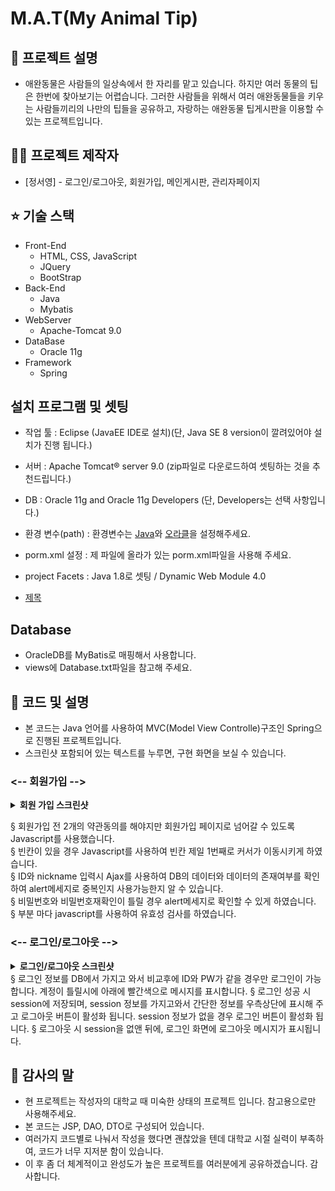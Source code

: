 # M.A.T(My Animal Tip)

## 🤝 프로젝트 설명

- 애완동물은 사람들의 일상속에서 한 자리를 맡고 있습니다. 하지만 여러 동물의 팁은 한번에 찾아보기는 어렵습니다. 그러한 사람들을 
  위해서 여러 애완동물들을 키우는 사람들끼리의 나만의 팁들을 공유하고, 자랑하는 애완동물 팁게시판을 이용할 수 있는 프로젝트입니다.

## :man_astronaut: 프로젝트 제작자

* [정서영] - 로그인/로그아웃, 회원가입, 메인게시판, 관리자페이지

## ⭐️ 기술 스택

- Front-End
  - HTML, CSS, JavaScript
  - JQuery
  - BootStrap
- Back-End
  - Java
  - Mybatis
- WebServer
  - Apache-Tomcat 9.0
- DataBase
  - Oracle 11g
- Framework
  - Spring

## 설치 프로그램 및 셋팅

- 작업 툴 : Eclipse (JavaEE IDE로 설치)(단, Java SE 8 version이 깔려있어야 설치가 진행 됩니다.)
- 서버 : Apache Tomcat® server 9.0 (zip파일로 다운로드하여 셋팅하는 것을 추천드립니다.)
- DB : Oracle 11g and Oracle 11g Developers (단, Developers는 선택 사항입니다.)
- 환경 변수(path) : 환경변수는 [Java](https://macchiato.tistory.com/9)와 [오라클](https://request-response.tistory.com/6)을 설정해주세요.
- porm.xml 설정 : 제 파일에 올라가 있는 porm.xml파일을 사용해 주세요.
- project Facets : Java 1.8로 셋팅 / Dynamic Web Module 4.0

- [제목](https://github.com/tjdud54z/puppy13/blob/main/src/main/resources/mybatis/User13Mapper.xml)

## Database

- OracleDB를 MyBatis로 매핑해서 사용합니다.
- views에 Database.txt파일을 참고해 주세요.

## :pencil: 코드 및 설명
* 본 코드는 Java 언어를 사용하여 MVC(Model View Controlle)구조인 Spring으로 진행된 프로젝트입니다.
* 스크린샷 포함되어 있는 텍스트를 누루면, 구현 화면을 보실 수 있습니다.

### <-- 회원가입 -->
<details close>
  <summary> 
    <b>회원 가입 스크린샷</b><br>
  </summary>
  
![puppy1](https://user-images.githubusercontent.com/81797197/114301078-0c14ea00-9afe-11eb-9c0d-449cfbeabb0b.jpg)<br>
![puppy2](https://user-images.githubusercontent.com/81797197/114301099-28188b80-9afe-11eb-9792-7ddda0cdb911.jpg)<br>
![puppy3](https://user-images.githubusercontent.com/81797197/114301105-2f3f9980-9afe-11eb-9657-8161f0a54a46.jpg)<br><br>

</details>

§ 회원가입 전 2개의 약관동의를 해야지만 회원가입 페이지로 넘어갈 수 있도록 Javascript를 사용했습니다.<br>
§ 빈칸이 있을 경우 Javascript를 사용하여 빈칸 제일 1번째로 커서가 이동시키게 하였습니다.<br>
§ ID와 nickname 입력시 Ajax를 사용하여 DB의 데이터와 데이터의 존재여부를 확인하여 alert메세지로 중복인지 사용가능한지 알 수 있습니다.<br>
§ 비밀번호와 비밀번호재확인이 틀릴 경우 alert메세지로 확인할 수 있게 하였습니다.<br>
§ 부분 마다 javascript를 사용하여 유효성 검사를 하였습니다.<br>

### <-- 로그인/로그아웃 -->
<details close>
  <summary> 
    <b>로그인/로그아웃 스크린샷</b><br>
  </summary>
  
![puppy4](https://user-images.githubusercontent.com/81797197/114301867-87c46600-9b01-11eb-8c5d-310597d09790.jpg)<br>
![puppy7](https://user-images.githubusercontent.com/81797197/114301880-96128200-9b01-11eb-8f5d-355f74ac267b.jpg)<br>
![puppy5](https://user-images.githubusercontent.com/81797197/114301869-8a26c000-9b01-11eb-8c96-04fea256aae2.jpg)<br>
![puppy6](https://user-images.githubusercontent.com/81797197/114301873-8dba4700-9b01-11eb-9ab9-b1e18ba8731f.jpg)<br><br>

</details>
§ 로그인 정보를 DB에서 가지고 와서 비교후에 ID와 PW가 같을 경우만 로그인이 가능합니다. 계정이 틀릴시에 아래에 빨간색으로 메시지를 표시합니다.
§ 로그인 성공 시 session에 저장되며, session 정보를 가지고와서 간단한 정보를 우측상단에 표시해 주고 로그아웃 버튼이 활성화 됩니다. session 정보가 없을 경우 로그인 버튼이 활성화 됩니다.
§ 로그아웃 시 session을 없앤 뒤에, 로그인 화면에 로그아웃 메시지가 표시됩니다.


## 🐤 감사의 말

* 현 프로젝트는 작성자의 대학교 때 미숙한 상태의 프로젝트 입니다. 참고용으로만 사용해주세요.
* 본 코드는 JSP, DAO, DTO로 구성되어 있습니다.
* 여러가지 코드별로 나눠서 작성을 했다면 괜찮았을 텐데 대학교 시절 실력이 부족하여, 코드가 너무 지저분 함이 있습니다.
* 이 후 좀 더 체계적이고 완성도가 높은 프로젝트를 여러분에게 공유하겠습니다. 감사합니다.
